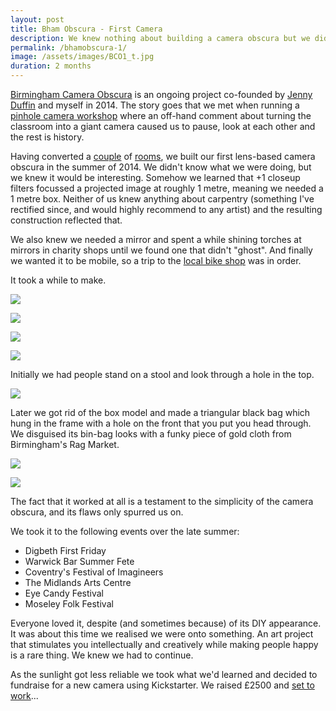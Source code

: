 ```yaml
---
layout: post
title: Bham Obscura - First Camera
description: We knew nothing about building a camera obscura but we did it anyway. 
permalink: /bhamobscura-1/
image: /assets/images/BCO1_t.jpg
duration: 2 months
---
```


[Birmingham Camera Obscura](http://bhamobscura.com) is an ongoing project co-founded by [Jenny Duffin](http://www.jennyduffin.com) and myself in 2014. The story goes that we met when running a [pinhole camera workshop](http://art.peteashton.com/BAF-pinhole/) where an off-hand comment about turning the classroom into a giant camera caused us to pause, look at each other and the rest is history. 

Having converted a [couple](http://art.peteashton.com/rotunda-obscura/) of [rooms](http://art.peteashton.com/theatre_obscura/), we built our first lens-based camera obscura in the summer of 2014. We didn't know what we were doing, but we knew it would be interesting. Somehow we learned that +1 closeup filters focussed a projected image at roughly 1 metre, meaning we needed a 1 metre box. Neither of us knew anything about carpentry (something I've rectified since, and would highly recommend to any artist) and the resulting construction reflected that.

We also knew we needed a mirror and spent a while shining torches at mirrors in charity shops until we found one that didn't "ghost". And finally we wanted it to be mobile, so a trip to the [local bike shop](https://birminghambikefoundry.org) was in order. 

It took a while to make. 

![](http://art.peteashton.com/assets/images/bco/bco_1_01.jpg)

![](http://art.peteashton.com/assets/images/bco/bco_1_02.jpg)

![](http://art.peteashton.com/assets/images/bco/bco_1_03.jpg)

![](http://art.peteashton.com/assets/images/bco/bco_1_04.jpg)

Initially we had people stand on a stool and look through a hole in the top. 

![](http://art.peteashton.com/assets/images/bco/bco_1_05.jpg)

Later we got rid of the box model and made a triangular black bag which hung in the frame with a hole on the front that you put you head through. We disguised its bin-bag looks with a funky piece of gold cloth from Birmingham's Rag Market. 

![](http://art.peteashton.com/assets/images/bco/bco_1_06.jpg)

![](http://art.peteashton.com/assets/images/bco/bco_1_07.jpg)

The fact that it worked at all is a testament to the simplicity of the camera obscura, and its flaws only spurred us on.

We took it to the following events over the late summer:

- Digbeth First Friday
- Warwick Bar Summer Fete
- Coventry's Festival of Imagineers
- The Midlands Arts Centre
- Eye Candy Festival
- Moseley Folk Festival

Everyone loved it, despite (and sometimes because) of its DIY appearance. It was about this time we realised we were onto something. An art project that stimulates you intellectually and creatively while making people happy is a rare thing. We knew we had to continue.

As the sunlight got less reliable we took what we'd learned and decided to fundraise for a new camera using Kickstarter. We raised £2500 and [set to work](http://art.peteashton.com/bhamobscura-2/)...